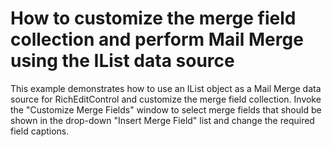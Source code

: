 # How to customize the merge field collection and perform Mail Merge using the IList data source


<p>This example demonstrates how to use an IList object as a Mail Merge data source for RichEditControl and customize the merge field collection. Invoke the "Customize Merge Fields" window to select merge fields that should be shown in the drop-down "Insert Merge Field" list and change the required field captions.</p>

<br/>


